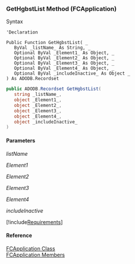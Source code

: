 ﻿### GetHgbstList Method (FCApplication)

Syntax

```vbnet
'Declaration

Public Function GetHgbstList( _
   ByVal _listName_ As String, _
   Optional ByVal _Element1_ As Object, _
   Optional ByVal _Element2_ As Object, _
   Optional ByVal _Element3_ As Object, _
   Optional ByVal _Element4_ As Object, _
   Optional ByVal _includeInactive_ As Object _
) As ADODB.Recordset
```

```csharp
public ADODB.Recordset GetHgbstList( 
   string _listName_,
   object _Element1_,
   object _Element2_,
   object _Element3_,
   object _Element4_,
   object _includeInactive_
)
```

#### Parameters

_listName_

_Element1_

_Element2_

_Element3_

_Element4_

_includeInactive_

[!include[Requirements](../partials/requirements.md)]

#### Reference

[FCApplication Class](FChoice.Foundation.Clarify.Compatibility~FChoice.Foundation.Clarify.Compatibility.FCApplication.md)  
[FCApplication Members](FChoice.Foundation.Clarify.Compatibility~FChoice.Foundation.Clarify.Compatibility.FCApplication_members.md)